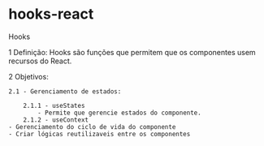 # hooks-react
Hooks

1 Definição: Hooks são funções que permitem que os componentes usem recursos do React.

2 Objetivos: 

    2.1 - Gerenciamento de estados: 

        2.1.1 - useStates
            - Permite que gerencie estados do componente.
        2.1.2 - useContext
    - Gerenciamento do ciclo de vida do componente
    - Criar lógicas reutilizaveis entre os componentes

